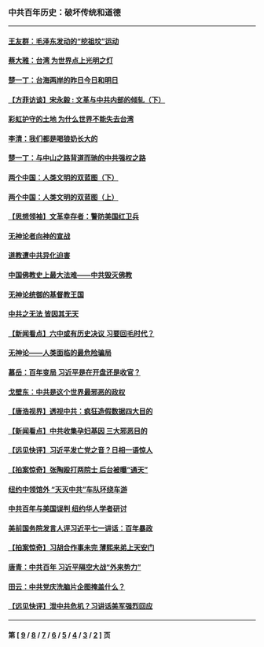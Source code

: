 ### 中共百年历史：破坏传统和道德
---
#### [王友群：毛泽东发动的“挖祖坟”运动](../../pages/nf1176114/n13723639.md?08160430) 
#### [蔡大雅：台湾 为世界点上光明之灯](../../pages/nf1176114/n13531530.md?08160430) 
#### [楚一丁：台海两岸的昨日今日和明日](../../pages/nf1176114/n13531468.md?08160430) 
#### [【方菲访谈】宋永毅 : 文革与中共内部的倾轧（下）](../../pages/nf1176114/n13486836.md?08160430) 
#### [彩虹护守的土地 为什么世界不能失去台湾](../../pages/nf1176114/n13476849.md?08160430) 
#### [李清：我们都是喝狼奶长大的](../../pages/nf1176114/n13471478.md?08160430) 
#### [楚一丁：与中山之路背道而驰的中共强权之路](../../pages/nf1176114/n13437270.md?08160430) 
#### [两个中国：人类文明的双蓝图（下）](../../pages/nf1176114/n13423132.md?08160430) 
#### [两个中国：人类文明的双蓝图（上）](../../pages/nf1176114/n13422687.md?08160430) 
#### [【思想领袖】文革幸存者：警防美国红卫兵](../../pages/nf1176114/n13339289.md?08160430) 
#### [无神论者向神的宣战](../../pages/nf1176114/n13281535.md?08160430) 
#### [道教遭中共异化迫害](../../pages/nf1176114/n13281463.md?08160430) 
#### [中国佛教史上最大法难——中共毁灭佛教](../../pages/nf1176114/n13281397.md?08160430) 
#### [无神论统御的基督教王国](../../pages/nf1176114/n13281280.md?08160430) 
#### [中共之无法 皆因其无天](../../pages/nf1176114/n13281088.md?08160430) 
#### [【新闻看点】六中或有历史决议 习要回毛时代？](../../pages/nf1176114/n13222895.md?08160430) 
#### [无神论——人类面临的最危险骗局](../../pages/nf1176114/n13196137.md?08160430) 
#### [慕岳：百年变局 习近平是在开盘还是收官？](../../pages/nf1176114/n13206516.md?08160430) 
#### [戈壁东：中共是这个世界最邪恶的政权](../../pages/nf1176114/n13085641.md?08160430) 
#### [【唐浩视界】透视中共：疯狂造假数据四大目的](../../pages/nf1176114/n13080590.md?08160430) 
#### [【新闻看点】中共收集孕妇基因 三大邪恶目的](../../pages/nf1176114/n13077182.md?08160430) 
#### [【远见快评】习近平发亡党之音？日相一语惊人](../../pages/nf1176114/n13074809.md?08160430) 
#### [【拍案惊奇】张陶殴打两院士 后台被曝“通天”](../../pages/nf1176114/n13070496.md?08160430) 
#### [纽约中领馆外 “天灭中共”车队环绕车游](../../pages/nf1176114/n13070693.md?08160430) 
#### [中共百年与美国误判 纽约华人学者研讨](../../pages/nf1176114/n13067969.md?08160430) 
#### [美前国务院发言人评习近平七一讲话：百年暴政](../../pages/nf1176114/n13066986.md?08160430) 
#### [【拍案惊奇】习胡合作事未完 薄熙来弟上天安门](../../pages/nf1176114/n13065867.md?08160430) 
#### [唐青：中共百年 习近平隔空大战“外来势力”](../../pages/nf1176114/n13065976.md?08160430) 
#### [田云：中共党庆洗脑片企图掩盖什么？](../../pages/nf1176114/n13064395.md?08160430) 
#### [【远见快评】泄中共危机？习讲话美军强烈回应](../../pages/nf1176114/n13064269.md?08160430) 

---
#### 第 [ [9](./9.md?08160430) / [8](./8.md?08160430) / [7](./7.md?08160430) / [6](./6.md?08160430) / [5](./5.md?08160430) / [4](./4.md?08160430) / [3](./3.md?08160430) / [2](./2.md?08160430) ] 页

